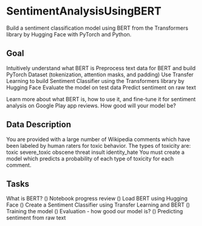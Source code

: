 # SentimentAnalysisUsingBERT
Build a sentiment classification model using BERT from the Transformers library by Hugging Face with PyTorch and Python.

## Goal
Intuitively understand what BERT is
Preprocess text data for BERT and build PyTorch Dataset (tokenization, attention masks, and padding)
Use Transfer Learning to build Sentiment Classifier using the Transformers library by Hugging Face
Evaluate the model on test data
Predict sentiment on raw text

Learn more about what BERT is, how to use it, and fine-tune it for sentiment analysis on Google Play app reviews. How good will your model be?

## Data Description
You are provided with a large number of Wikipedia comments which have been labeled by human raters for toxic behavior. 
The types of toxicity are:
toxic
severe_toxic
obscene
threat
insult
identity_hate
You must create a model which predicts a probability of each type of toxicity for each comment.

## Tasks
 What is BERT?
(​)  Notebook progress review
(​)  Load BERT using Hugging Face
(​)  Create a Sentiment Classifier using Transfer Learning and BERT
(​)  Training the model
(​)  Evaluation  - how good our model is?
(​)  Predicting sentiment from raw text


